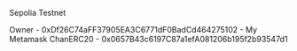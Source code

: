 Sepolia Testnet

Owner - 0xDf26C74aFF37905EA3C6771dF0BadCd464275102 - My Metamask
ChanERC20 - 0x0657B43c6197C87a1efA081206b195f2b93547d1

